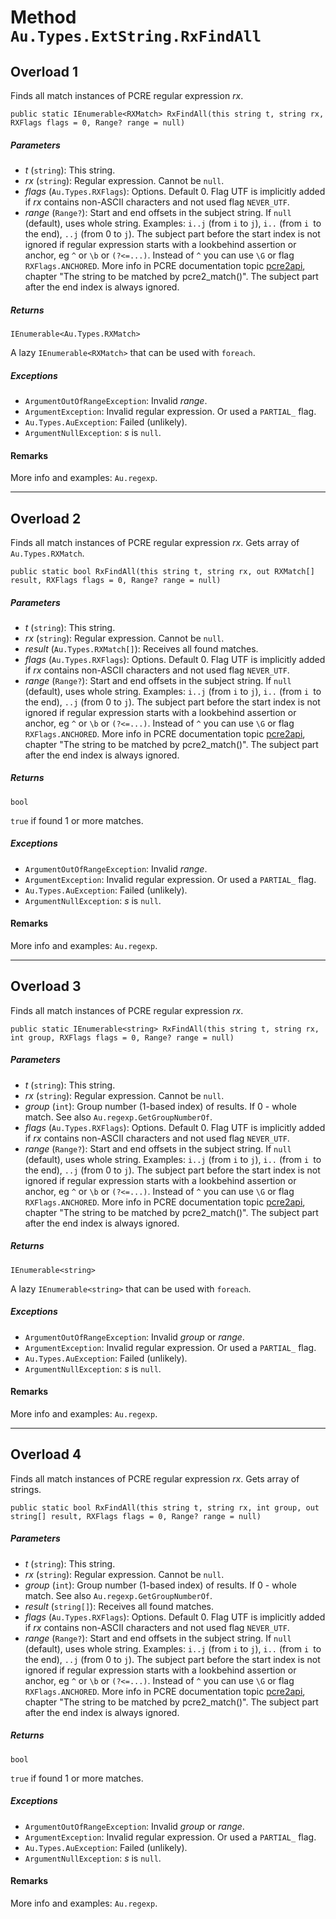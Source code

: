 # Method `Au.Types.ExtString.RxFindAll`

## Overload 1

Finds all match instances of PCRE regular expression *rx*.

```
public static IEnumerable<RXMatch> RxFindAll(this string t, string rx, RXFlags flags = 0, Range? range = null)
```

##### Parameters

- *t*  (`string`):
    This string.
- *rx*  (`string`):
    Regular expression. Cannot be `null`.
- *flags*  (`Au.Types.RXFlags`):
    Options. Default 0. Flag UTF is implicitly added if *rx* contains non-ASCII characters and not used flag `NEVER_UTF`.
- *range*  (`Range?`):
    Start and end offsets in the subject string. If `null` (default), uses whole string. Examples: `i..j` (from `i` to `j`), `i..` (from `i `to the end), `..j` (from 0 to `j`). The subject part before the start index is not ignored if regular expression starts with a lookbehind assertion or anchor, eg `^` or `\b` or `(?<=...)`. Instead of `^` you can use `\G` or flag `RXFlags.ANCHORED`. More info in PCRE documentation topic [pcre2api](https://www.pcre.org/current/doc/html/pcre2api.html), chapter "The string to be matched by pcre2_match()". The subject part after the end index is always ignored.

##### Returns

`IEnumerable<Au.Types.RXMatch>`

A lazy `IEnumerable<RXMatch>` that can be used with `foreach`.

##### Exceptions

- `ArgumentOutOfRangeException`:
    Invalid *range*.
- `ArgumentException`:
    Invalid regular expression. Or used a `PARTIAL_` flag.
- `Au.Types.AuException`:
    Failed (unlikely).
- `ArgumentNullException`:
    *s* is `null`.

#### Remarks

More info and examples: `Au.regexp`.

* * *

## Overload 2

Finds all match instances of PCRE regular expression *rx*. Gets array of `Au.Types.RXMatch`.

```
public static bool RxFindAll(this string t, string rx, out RXMatch[] result, RXFlags flags = 0, Range? range = null)
```

##### Parameters

- *t*  (`string`):
    This string.
- *rx*  (`string`):
    Regular expression. Cannot be `null`.
- *result*  (`Au.Types.RXMatch[]`):
    Receives all found matches.
- *flags*  (`Au.Types.RXFlags`):
    Options. Default 0. Flag UTF is implicitly added if *rx* contains non-ASCII characters and not used flag `NEVER_UTF`.
- *range*  (`Range?`):
    Start and end offsets in the subject string. If `null` (default), uses whole string. Examples: `i..j` (from `i` to `j`), `i..` (from `i `to the end), `..j` (from 0 to `j`). The subject part before the start index is not ignored if regular expression starts with a lookbehind assertion or anchor, eg `^` or `\b` or `(?<=...)`. Instead of `^` you can use `\G` or flag `RXFlags.ANCHORED`. More info in PCRE documentation topic [pcre2api](https://www.pcre.org/current/doc/html/pcre2api.html), chapter "The string to be matched by pcre2_match()". The subject part after the end index is always ignored.

##### Returns

`bool`

`true` if found 1 or more matches.

##### Exceptions

- `ArgumentOutOfRangeException`:
    Invalid *range*.
- `ArgumentException`:
    Invalid regular expression. Or used a `PARTIAL_` flag.
- `Au.Types.AuException`:
    Failed (unlikely).
- `ArgumentNullException`:
    *s* is `null`.

#### Remarks

More info and examples: `Au.regexp`.

* * *

## Overload 3

Finds all match instances of PCRE regular expression *rx*.

```
public static IEnumerable<string> RxFindAll(this string t, string rx, int group, RXFlags flags = 0, Range? range = null)
```

##### Parameters

- *t*  (`string`):
    This string.
- *rx*  (`string`):
    Regular expression. Cannot be `null`.
- *group*  (`int`):
    Group number (1-based index) of results. If 0 - whole match. See also `Au.regexp.GetGroupNumberOf`.
- *flags*  (`Au.Types.RXFlags`):
    Options. Default 0. Flag UTF is implicitly added if *rx* contains non-ASCII characters and not used flag `NEVER_UTF`.
- *range*  (`Range?`):
    Start and end offsets in the subject string. If `null` (default), uses whole string. Examples: `i..j` (from `i` to `j`), `i..` (from `i `to the end), `..j` (from 0 to `j`). The subject part before the start index is not ignored if regular expression starts with a lookbehind assertion or anchor, eg `^` or `\b` or `(?<=...)`. Instead of `^` you can use `\G` or flag `RXFlags.ANCHORED`. More info in PCRE documentation topic [pcre2api](https://www.pcre.org/current/doc/html/pcre2api.html), chapter "The string to be matched by pcre2_match()". The subject part after the end index is always ignored.

##### Returns

`IEnumerable<string>`

A lazy `IEnumerable<string>` that can be used with `foreach`.

##### Exceptions

- `ArgumentOutOfRangeException`:
    Invalid *group* or *range*.
- `ArgumentException`:
    Invalid regular expression. Or used a `PARTIAL_` flag.
- `Au.Types.AuException`:
    Failed (unlikely).
- `ArgumentNullException`:
    *s* is `null`.

#### Remarks

More info and examples: `Au.regexp`.

* * *

## Overload 4

Finds all match instances of PCRE regular expression *rx*. Gets array of strings.

```
public static bool RxFindAll(this string t, string rx, int group, out string[] result, RXFlags flags = 0, Range? range = null)
```

##### Parameters

- *t*  (`string`):
    This string.
- *rx*  (`string`):
    Regular expression. Cannot be `null`.
- *group*  (`int`):
    Group number (1-based index) of results. If 0 - whole match. See also `Au.regexp.GetGroupNumberOf`.
- *result*  (`string[]`):
    Receives all found matches.
- *flags*  (`Au.Types.RXFlags`):
    Options. Default 0. Flag UTF is implicitly added if *rx* contains non-ASCII characters and not used flag `NEVER_UTF`.
- *range*  (`Range?`):
    Start and end offsets in the subject string. If `null` (default), uses whole string. Examples: `i..j` (from `i` to `j`), `i..` (from `i `to the end), `..j` (from 0 to `j`). The subject part before the start index is not ignored if regular expression starts with a lookbehind assertion or anchor, eg `^` or `\b` or `(?<=...)`. Instead of `^` you can use `\G` or flag `RXFlags.ANCHORED`. More info in PCRE documentation topic [pcre2api](https://www.pcre.org/current/doc/html/pcre2api.html), chapter "The string to be matched by pcre2_match()". The subject part after the end index is always ignored.

##### Returns

`bool`

`true` if found 1 or more matches.

##### Exceptions

- `ArgumentOutOfRangeException`:
    Invalid *group* or *range*.
- `ArgumentException`:
    Invalid regular expression. Or used a `PARTIAL_` flag.
- `Au.Types.AuException`:
    Failed (unlikely).
- `ArgumentNullException`:
    *s* is `null`.

#### Remarks

More info and examples: `Au.regexp`.
